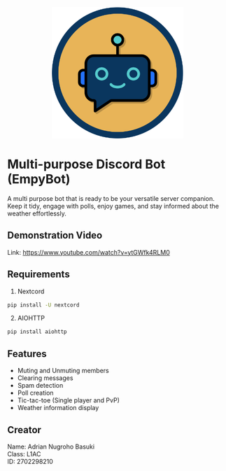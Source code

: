 <div align="center">
<img src="./ReadmeFiles/logo.png" width="300">
</div>

# Multi-purpose Discord Bot (EmpyBot)
A multi purpose bot that is ready to be your versatile server companion. Keep it tidy, engage with polls, enjoy games, and stay informed about the weather effortlessly.

## Demonstration Video
Link: https://www.youtube.com/watch?v=ytGWfk4RLM0

## Requirements

1. Nextcord
```sh
pip install -U nextcord
```

2. AIOHTTP
```sh
pip install aiohttp
```
## Features
* Muting and Unmuting members
* Clearing messages
* Spam detection
* Poll creation
* Tic-tac-toe (Single player and PvP)
* Weather information display

## Creator
Name: Adrian Nugroho Basuki <br>
Class: L1AC <br>
ID: 2702298210
